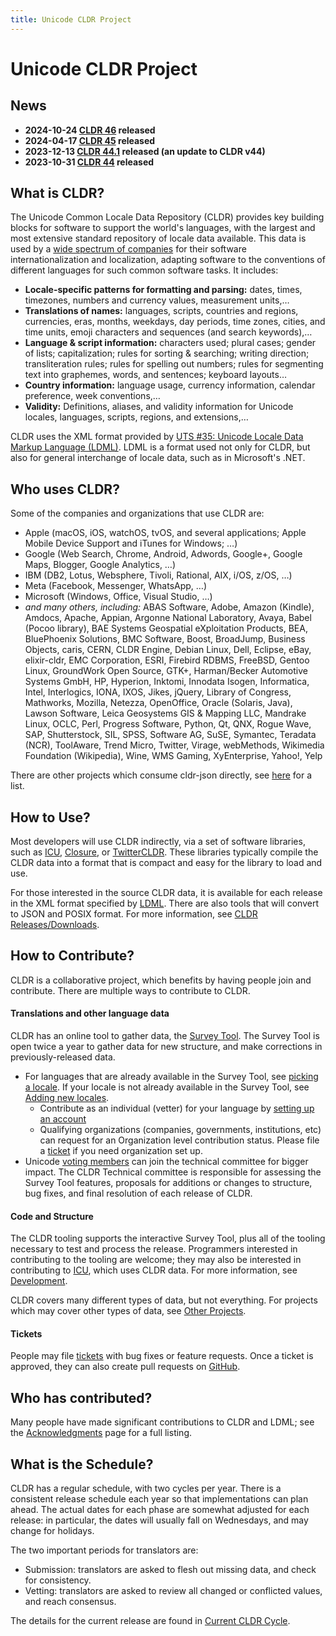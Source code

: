 ```yaml
---
title: Unicode CLDR Project
---
```


# Unicode CLDR Project

## News

- **2024-10-24 [CLDR 46](downloads/cldr-46) released**
- **2024-04-17 [CLDR 45](downloads/cldr-45) released**
- **2023-12-13 [CLDR 44.1](downloads/cldr-44#h.nvqx283jwsx) released (an update to CLDR v44)**
- **2023-10-31 [CLDR 44](downloads/cldr-44) released**


## What is CLDR?

The Unicode Common Locale Data Repository (CLDR) provides key building blocks for software to support the world's languages, with the largest and most extensive standard repository of locale data available. This data is used by a [wide spectrum of companies](#who-uses-cldr) for their software internationalization and localization, adapting software to the conventions of different languages for such common software tasks. It includes:
- **Locale-specific patterns for formatting and parsing:** dates, times, timezones, numbers and currency values, measurement units,…
- **Translations of names:** languages, scripts, countries and regions, currencies, eras, months, weekdays, day periods, time zones, cities, and time units, emoji characters and sequences (and search keywords),…
- **Language & script information:** characters used; plural cases; gender of lists; capitalization; rules for sorting & searching; writing direction; transliteration rules; rules for spelling out numbers; rules for segmenting text into graphemes, words, and sentences; keyboard layouts…
- **Country information:** language usage, currency information, calendar preference, week conventions,…
- **Validity:** Definitions, aliases, and validity information for Unicode locales, languages, scripts, regions, and extensions,…


CLDR uses the XML format provided by [UTS #35: Unicode Locale Data Markup Language (LDML)](https://www.unicode.org/reports/tr35/). LDML is a format used not only for CLDR, but also for general interchange of locale data, such as in Microsoft's .NET.

## Who uses CLDR?

Some of the companies and organizations that use CLDR are:
-   Apple (macOS, iOS, watchOS, tvOS, and several applications; Apple Mobile Device Support and iTunes for Windows; …)
-   Google (Web Search, Chrome, Android, Adwords, Google+, Google Maps, Blogger, Google Analytics, …)
-   IBM (DB2, Lotus, Websphere, Tivoli, Rational, AIX, i/OS, z/OS, …)
-   Meta (Facebook, Messenger, WhatsApp, …)
-   Microsoft (Windows, Office, Visual Studio, …)
-   *and many others, including:* ABAS Software, Adobe, Amazon (Kindle), Amdocs, Apache, Appian, Argonne National Laboratory, Avaya, Babel (Pocoo library), BAE Systems Geospatial eXploitation Products, BEA, BluePhoenix Solutions, BMC Software, Boost, BroadJump, Business Objects, caris, CERN, CLDR Engine, Debian Linux, Dell, Eclipse, eBay, elixir-cldr, EMC Corporation, ESRI, Firebird RDBMS, FreeBSD, Gentoo Linux, GroundWork Open Source, GTK+, Harman/Becker Automotive Systems GmbH, HP, Hyperion, Inktomi, Innodata Isogen, Informatica, Intel, Interlogics, IONA, IXOS, Jikes, jQuery, Library of Congress, Mathworks, Mozilla, Netezza, OpenOffice, Oracle (Solaris, Java), Lawson Software, Leica Geosystems GIS & Mapping LLC, Mandrake Linux, OCLC, Perl, Progress Software, Python, Qt, QNX, Rogue Wave, SAP, Shutterstock, SIL, SPSS, Software AG, SuSE, Symantec, Teradata (NCR), ToolAware, Trend Micro, Twitter, Virage, webMethods, Wikimedia Foundation (Wikipedia), Wine, WMS Gaming, XyEnterprise, Yahoo!, Yelp

There are other projects which consume cldr-json directly, see [here](https://github.com/unicode-org/cldr-json/blob/master/USERS.md#projects) for a list.

## How to Use?

Most developers will use CLDR indirectly, via a set of software libraries, such as [ICU](https://icu.unicode.org/), [Closure](https://github.com/google/closure-library), or [TwitterCLDR](https://blog.x.com/engineering/en_us/a/2012/twittercldr-improving-internationalization-support-in-ruby). These libraries typically compile the CLDR data into a format that is compact and easy for the library to load and use.

For those interested in the source CLDR data, it is available for each release in the XML format specified by [LDML](https://www.unicode.org/reports/tr35/). There are also tools that will convert to JSON and POSIX format. For more information, see [CLDR Releases/Downloads](index/downloads).

## How to Contribute?

CLDR is a collaborative project, which benefits by having people join and contribute. There are multiple ways to contribute to CLDR.

#### Translations and other language data

CLDR has an online tool to gather data, the [Survey Tool](index/survey-tool). The Survey Tool is open twice a year to gather data for new structure, and make corrections in previously-released data.

- For languages that are already available in the Survey Tool, see [picking a locale](translation/getting-started/guide#picking-locales). If your locale is not already available in the Survey Tool, see [Adding new locales](requesting_changes#adding-new-locales).
    -   Contribute as an individual (vetter) for your language by [setting up an account](index/survey-tool/survey-tool-accounts)
    -   Qualifying organizations (companies, governments, institutions, etc) can request for an Organization level contribution status. Please file a [ticket](requesting_changes#how-to-file-a-ticket) if you need organization set up.
- Unicode [voting members](https://home.unicode.org/membership/members/) can join the technical committee for bigger impact. The CLDR Technical committee is responsible for assessing the Survey Tool features, proposals for additions or changes to structure, bug fixes, and final resolution of each release of CLDR.

#### Code and Structure

The CLDR tooling supports the interactive Survey Tool, plus all of the tooling necessary to test and process the release. Programmers interested in contributing to the tooling are welcome; they may also be interested in contributing to [ICU](https://icu.unicode.org/), which uses CLDR data. For more information, see [Development](development).

CLDR covers many different types of data, but not everything. For projects which may cover other types of data, see [Other Projects](covered-by-other-projects).

#### Tickets

People may file [tickets](requesting_changes) with bug fixes or feature requests. Once a ticket is approved, they can also create pull requests on [GitHub](https://github.com/unicode-org/cldr).

## Who has contributed?

Many people have made significant contributions to CLDR and LDML; see the [Acknowledgments](index/acknowledgments) page for a full listing.

## What is the Schedule?

CLDR has a regular schedule, with two cycles per year. There is a consistent release schedule each year so that implementations can plan ahead. The actual dates for each phase are somewhat adjusted for each release: in particular, the dates will usually fall on Wednesdays, and may change for holidays.

The two important periods for translators are:

- Submission: translators are asked to flesh out missing data, and check for consistency.
- Vetting: translators are asked to review all changed or conflicted values, and reach consensus.


The details for the current release are found in [Current CLDR Cycle](https://docs.google.com/spreadsheets/d/1N6inI5R84UoYlRwuCNPBOAP7ri4q2CmJmh8DC5g-S6c/edit#gid=1680747936).

